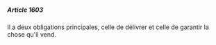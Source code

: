 ##### Article 1603

Il a deux obligations principales, celle de délivrer et celle de garantir la chose qu'il vend.

